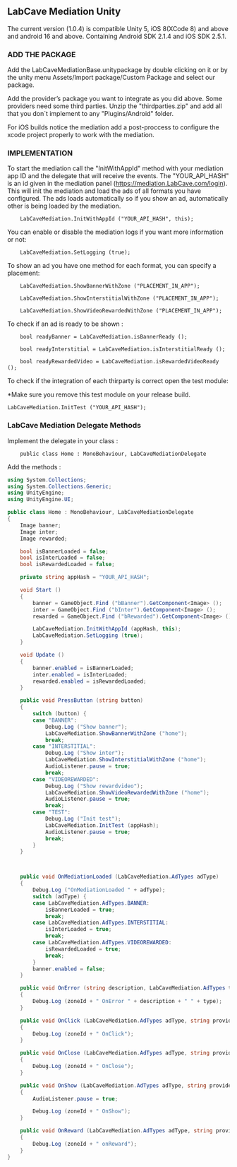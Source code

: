 
## LabCave Mediation Unity

The current version (1.0.4) is compatible Unity 5, iOS 8(XCode 8) and above and android 16 and above. Containing Android SDK 2.1.4 and iOS SDK 2.5.1.

### ADD THE PACKAGE

Add the LabCaveMediationBase.unitypackage by double clicking on it or by the unity menu Assets/Import package/Custom Package and select our package.

Add the provider’s package you want to integrate as you did above. Some providers need some third parties. Unzip the "thirdparties.zip" and add all that you don´t implement to any "Plugins/Android" folder.

For iOS builds notice the mediation add a post-proccess to configure the xcode project properly to work with the mediation.

### IMPLEMENTATION

To start the mediation call the "InitWithAppId" method with your mediation app ID and the delegate that will receive the events. The "YOUR_API_HASH" is an id given in the mediation panel (<https://mediation.LabCave.com/login>). This will init the mediation and load the ads of all formats you have configured. The ads loads automatically so if you show an ad, automatically other is being loaded by the mediation.

        LabCaveMediation.InitWithAppId ("YOUR_API_HASH", this);

You can enable or disable the mediation logs if you want more information or not:

        LabCaveMediation.SetLogging (true);

To show an ad you have one method for each format, you can specify a placement:

        LabCaveMediation.ShowBannerWithZone ("PLACEMENT_IN_APP");

        LabCaveMediation.ShowInterstitialWithZone ("PLACEMENT_IN_APP");

        LabCaveMediation.ShowVideoRewardedWithZone ("PLACEMENT_IN_APP");

To check if an ad is ready to be shown :

        bool readyBanner = LabCaveMediation.isBannerReady ();

        bool readyInterstitial = LabCaveMediation.isInterstitialReady ();

        bool readyRewardedVideo = LabCaveMediation.isRewardedVideoReady ();

To check if the integration of each thirparty is correct open the test module:

*Make sure you remove this test module on your release build.

	LabCaveMediation.InitTest ("YOUR_API_HASH");

### LabCave Mediation Delegate Methods

Implement the delegate in your class :

        public class Home : MonoBehaviour, LabCaveMediationDelegate

Add the methods :

```c#
using System.Collections;
using System.Collections.Generic;
using UnityEngine;
using UnityEngine.UI;

public class Home : MonoBehaviour, LabCaveMediationDelegate
{
	Image banner;
	Image inter;
	Image rewarded;

	bool isBannerLoaded = false;
	bool isInterLoaded = false;
	bool isRewardedLoaded = false;

	private string appHash = "YOUR_API_HASH";

	void Start ()
	{
		banner = GameObject.Find ("bBanner").GetComponent<Image> ();
		inter = GameObject.Find ("bInter").GetComponent<Image> ();
		rewarded = GameObject.Find ("bRewarded").GetComponent<Image> ();

		LabCaveMediation.InitWithAppId (appHash, this);
		LabCaveMediation.SetLogging (true);
	}

	void Update ()
	{
		banner.enabled = isBannerLoaded;
		inter.enabled = isInterLoaded;
		rewarded.enabled = isRewardedLoaded;
	}

	public void PressButton (string button)
	{
		switch (button) {
		case "BANNER":
			Debug.Log ("Show banner");
			LabCaveMediation.ShowBannerWithZone ("home");
			break;
		case "INTERSTITIAL":
			Debug.Log ("Show inter");
			LabCaveMediation.ShowInterstitialWithZone ("home");
			AudioListener.pause = true;
			break;
		case "VIDEOREWARDED":
			Debug.Log ("Show rewardvideo");
			LabCaveMediation.ShowVideoRewardedWithZone ("home");
			AudioListener.pause = true;
			break;
		case "TEST":
			Debug.Log ("Init test");
			LabCaveMediation.InitTest (appHash);
			AudioListener.pause = true;
			break;
		}
	}



	public void OnMediationLoaded (LabCaveMediation.AdTypes adType)
	{
		Debug.Log ("OnMediationLoaded " + adType);
		switch (adType) {
		case LabCaveMediation.AdTypes.BANNER:
			isBannerLoaded = true;
			break;
		case LabCaveMediation.AdTypes.INTERSTITIAL:
			isInterLoaded = true;
			break;
		case LabCaveMediation.AdTypes.VIDEOREWARDED:
			isRewardedLoaded = true;
			break;
		}
		banner.enabled = false;
	}

	public void OnError (string description, LabCaveMediation.AdTypes type, string zoneId)
	{
		Debug.Log (zoneId + " OnError " + description + " " + type);
	}

	public void OnClick (LabCaveMediation.AdTypes adType, string provider, string zoneId)
	{
		Debug.Log (zoneId + " OnClick");
	}

	public void OnClose (LabCaveMediation.AdTypes adType, string provider, string zoneId)
	{
		Debug.Log (zoneId + " OnClose");
	}

	public void OnShow (LabCaveMediation.AdTypes adType, string provider, string zoneId)
	{
		AudioListener.pause = true;

		Debug.Log (zoneId + " OnShow");
	}

	public void OnReward (LabCaveMediation.AdTypes adType, string provider, string zoneId)
	{
		Debug.Log (zoneId + " onReward");
	}
}
```
